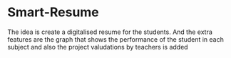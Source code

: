 # Smart-Resume
The idea is create a digitalised resume for the students. And the extra features are the graph that shows the performance of the student in each subject and also the project valudations by teachers is added
